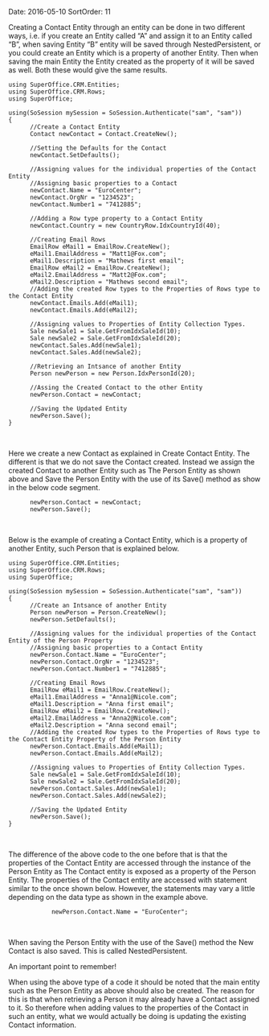 Date: 2016-05-10
SortOrder: 11

Creating a Contact Entity through an entity can be done in two different ways, i.e. if you create an Entity called “A” and assign it to an Entity called “B”, when saving Entity “B” entity will be saved through NestedPersistent, or you could create an Entity which is a property of another Entity. Then when saving the main Entity the Entity created as the property of it will be saved as well. Both these would give the same results.

```
using SuperOffice.CRM.Entities;
using SuperOffice.CRM.Rows;
using SuperOffice;
 
using(SoSession mySession = SoSession.Authenticate("sam", "sam"))
{    
      //Create a Contact Entity
      Contact newContact = Contact.CreateNew();
                                     
      //Setting the Defaults for the Contact
      newContact.SetDefaults();
 
      //Assigning values for the individual properties of the Contact Entity
      //Assigning basic properties to a Contact
      newContact.Name = "EuroCenter";
      newContact.OrgNr = "1234523";
      newContact.Number1 = "7412885";
 
      //Adding a Row type property to a Contact Entity
      newContact.Country = new CountryRow.IdxCountryId(40);
 
      //Creating Email Rows
      EmailRow eMail1 = EmailRow.CreateNew();
      eMail1.EmailAddress = "Matt1@Fox.com";
      eMail1.Description = "Mathews first email";
      EmailRow eMail2 = EmailRow.CreateNew();
      eMail2.EmailAddress = "Matt2@Fox.com";
      eMail2.Description = "Mathews second email";
      //Adding the created Row types to the Properties of Rows type to the Contact Entity
      newContact.Emails.Add(eMail1);
      newContact.Emails.Add(eMail2);
                 
      //Assigning values to Properties of Entity Collection Types.
      Sale newSale1 = Sale.GetFromIdxSaleId(10);
      Sale newSale2 = Sale.GetFromIdxSaleId(20);
      newContact.Sales.Add(newSale1);
      newContact.Sales.Add(newSale2);
 
      //Retrieving an Intsance of another Entity
      Person newPerson = new Person.IdxPersonId(20);
 
      //Assing the Created Contact to the other Entity
      newPerson.Contact = newContact;
 
      //Saving the Updated Entity
      newPerson.Save();
}
```

 

Here we create a new Contact as explained in Create Contact Entity. The different is that we do not save the Contact created. Instead we assign the created Contact to another Entity such as The Person Entity as shown above and Save the Person Entity with the use of its Save() method as show in the below code segment.

```
      newPerson.Contact = newContact;         
      newPerson.Save();
```

 

Below is the example of creating a Contact Entity, which is a property of another Entity, such Person that is explained below.

```
using SuperOffice.CRM.Entities;
using SuperOffice.CRM.Rows;
using SuperOffice;
 
using(SoSession mySession = SoSession.Authenticate("sam", "sam"))
{
      //Create an Intsance of another Entity
      Person newPerson = Person.CreateNew();
      newPerson.SetDefaults();
                   
      //Assigning values for the individual properties of the Contact Entity of the Person Property
      //Assigning basic properties to a Contact Entity
      newPerson.Contact.Name = "EuroCenter";
      newPerson.Contact.OrgNr = "1234523";
      newPerson.Contact.Number1 = "7412885";
 
      //Creating Email Rows
      EmailRow eMail1 = EmailRow.CreateNew();
      eMail1.EmailAddress = "Anna1@Nicole.com";
      eMail1.Description = "Anna first email";
      EmailRow eMail2 = EmailRow.CreateNew();
      eMail2.EmailAddress = "Anna2@Nicole.com";
      eMail2.Description = "Anna second email";
      //Adding the created Row types to the Properties of Rows type to the Contact Entity Property of the Person Entity
      newPerson.Contact.Emails.Add(eMail1);
      newPerson.Contact.Emails.Add(eMail2);
 
      //Assigning values to Properties of Entity Collection Types.
      Sale newSale1 = Sale.GetFromIdxSaleId(10);
      Sale newSale2 = Sale.GetFromIdxSaleId(20);
      newPerson.Contact.Sales.Add(newSale1);
      newPerson.Contact.Sales.Add(newSale2);
 
      //Saving the Updated Entity
      newPerson.Save();
}
```

 

The difference of the above code to the one before that is that the properties of the Contact Entity are accessed through the instance of the Person Entity as The Contact entity is exposed as a property of the Person Entity. The properties of the Contact entity are accessed with statement similar to the once shown below. However, the statements may vary a little depending on the data type as shown in the example above.

```
            newPerson.Contact.Name = "EuroCenter";
```

 

When saving the Person Entity with the use of the Save() method the New Contact is also saved. This is called NestedPersistent.

An important point to remember!

When using the above type of a code it should be noted that the main entity such as the Person Entity as above should also be created. The reason for this is that when retrieving a Person it may already have a Contact assigned to it. So therefore when adding values to the properties of the Contact in such an entity, what we would actually be doing is updating the existing Contact information.
